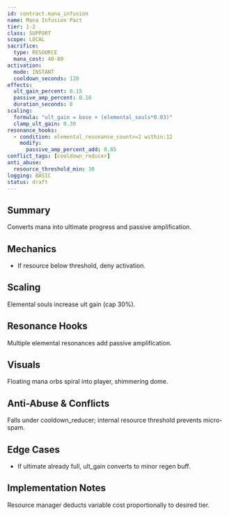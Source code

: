 ```yaml
---
id: contract.mana_infusion
name: Mana Infusion Pact
tier: 1-2
class: SUPPORT
scope: LOCAL
sacrifice:
  type: RESOURCE
  mana_cost: 40-80
activation:
  mode: INSTANT
  cooldown_seconds: 120
effects:
  ult_gain_percent: 0.15
  passive_amp_percent: 0.10
  duration_seconds: 8
scaling:
  formula: "ult_gain = base + (elemental_souls*0.03)"
  clamp_ult_gain: 0.30
resonance_hooks:
  - condition: elemental_resonance_count>=2 within:12
    modify:
      passive_amp_percent_add: 0.05
conflict_tags: [cooldown_reducer]
anti_abuse:
  resource_threshold_min: 30
logging: BASIC
status: draft
---
```

## Summary
Converts mana into ultimate progress and passive amplification.

## Mechanics
* If resource below threshold, deny activation.

## Scaling
Elemental souls increase ult gain (cap 30%).

## Resonance Hooks
Multiple elemental resonances add passive amplification.

## Visuals
Floating mana orbs spiral into player, shimmering dome.

## Anti-Abuse & Conflicts
Falls under cooldown_reducer; internal resource threshold prevents micro-spam.

## Edge Cases
* If ultimate already full, ult_gain converts to minor regen buff.

## Implementation Notes
Resource manager deducts variable cost proportionally to desired tier.

